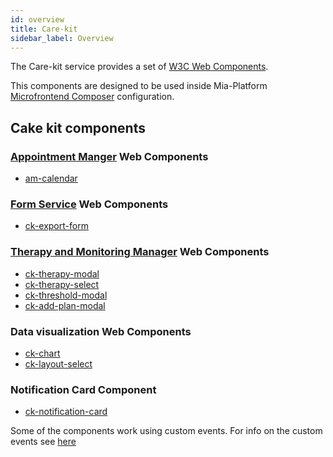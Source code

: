 ```yaml
---
id: overview
title: Care-kit
sidebar_label: Overview
---
```


<!--
WARNING: this file was automatically generated by Mia-Platform Doc Aggregator.
DO NOT MODIFY IT BY HAND.
Instead, modify the source file and run the aggregator to regenerate this file.
-->

The Care-kit service provides a set of [W3C Web Components](https://www.w3.org/TR/components-intro/).

This components are designed to be used inside Mia-Platform [Microfrontend Composer](../../microfrontend-composer/overview.md) configuration. 

## Cake kit components

### [Appointment Manger](../../runtime_suite/appointment-manager/overview) Web Components
  - [am-calendar](20_components/10_am-calendar.md)

### [Form Service](../../runtime_suite/form-service-backend/overview) Web Components
  - [ck-export-form](20_components/20_ck-form-export.md)

### [Therapy and Monitoring Manager](../../runtime_suite/therapy-and-monitoring-manager/overview) Web Components
  - [ck-therapy-modal](20_components/30_ck-therapy-modal.md)
  - [ck-therapy-select](20_components/40_ck-therapy-select.md)
  - [ck-threshold-modal](20_components/50_ck-threshold-modal.md)
  - [ck-add-plan-modal](20_components/60_ck-add-plan-modal.md)

### Data visualization Web Components
  - [ck-chart](20_components/70_ck-chart.md)
  - [ck-layout-select](20_components/80_ck-layout-select.md)

### Notification Card Component
  - [ck-notification-card](20_90_ck-notification-card.md) 

Some of the components work using custom events. For info on the custom events see [here](30_events.md)
